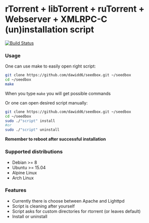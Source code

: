 # rTorrent + libTorrent + ruTorrent + Webserver + XMLRPC-C (un)installation script
[![Build Status](https://travis-ci.org/dawidd6/seedbox.svg?branch=master)](https://travis-ci.org/dawidd6/seedbox)

### Usage
One can use make to easily open right script:
```sh
git clone https://github.com/dawidd6/seedbox.git ~/seedbox
cd ~/seedbox
make
```
When you type `make` you will get possible commands


Or one can open desired script manually:
```sh
git clone https://github.com/dawidd6/seedbox.git ~/seedbox
cd ~/seedbox
sudo ./"script" install
#or
sudo ./"script" uninstall
```
**Remember to reboot after successful installation**
### Supported distributions
- Debian >= 8
- Ubuntu >= 15.04
- Alpine Linux
- Arch Linux

### Features
- Currently there is choose between Apache and Lighttpd
- Script is cleaning after yourself
- Script asks for custom directories for rtorrent (or leaves default)
- Install or uninstall
